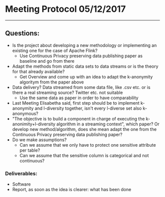 
# Meeting Protocol 05/12/2017
---
## Questions:
- Is the project about developing a new methodology or implementing an existing one for the case of Apache Flink?
  - Use Continuous Privacy preserving data publishing paper as baseline and go from there
- Adapt the methods from static data sets to data streams or is the theory for that already available?
  - Get Overview and come up with an idea to adapt the k-anonymity algoritym from the paper above
- Data delivery? Data streamed from some data file, like .csv etc. or is there a real streaming source? Twitter etc. not suitable
  - Use the same data as paper in order to have comparability
- Last Meeting Elisabetha said, first step should be to implement k-anonymity and l-diversity together, isn't every l-diverse set also k-anonymous?
- "The objective is to build a component in charge of executing the k-anonimity+l-diversity algorithm in a streaming context", which paper? Or develop new method/algorithm, does she mean adapt the one from the Continuous Privacy preserving data publishing paper?
- Do we make assumptions?
  - Can we assume that we only have to protect one sensitive attribute per table?
  - Can we assume that the sensitive column is categorical and not continuous?

### Deliverables:
- Software
- Report, as soon as the idea is clearer: what has been done
